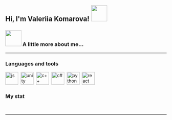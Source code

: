 <h2> Hi, I'm Valeriia Komarova! <img src="https://media.giphy.com/media/mGcNjsfWAjY5AEZNw6/giphy.gif" width="50"></h2>

### <img src="https://media.giphy.com/media/v1.Y2lkPTc5MGI3NjExeThic2t0cTFkc2hsanh5OHFobHB6NjRuNjhneHhidTdlMXQ4djdkayZlcD12MV9pbnRlcm5hbF9naWZfYnlfaWQmY3Q9cw/OQYqPnjy0mOU1ZGlzm/giphy.gif" width="50"> A little more about me...  


---
### Languages and tools

<img src="https://cdn.jsdelivr.net/gh/devicons/devicon/icons/unrealengine/unrealengine-original-wordmark.svg" title="js" width="40" height="40"/>&nbsp;
<img src="https://cdn.jsdelivr.net/gh/devicons/devicon/icons/unity/unity-original-wordmark.svg" title="unity" width="40" height="40"/>&nbsp;
<img src="https://cdn.jsdelivr.net/gh/devicons/devicon/icons/cplusplus/cplusplus-line.svg" title="c++" width="40" height="40"/>&nbsp;
<img src="https://cdn.jsdelivr.net/gh/devicons/devicon/icons/csharp/csharp-line.svg" title="c#" width="40" height="40"/>&nbsp;
<img src="https://cdn.jsdelivr.net/gh/devicons/devicon/icons/python/python-original.svg" title="python" width="40" height="40"/>&nbsp;
<img src="https://cdn.jsdelivr.net/gh/devicons/devicon/icons/react/react-original.svg" title="react" width="40" height="40"/>&nbsp;


### My stat

<div id="stat" align="center">
    <img src="https://github-profile-summary-cards.vercel.app/api/cards/profile-details?username=LeraAngel&theme=github_dark" alt=""/>
    <img src="https://github-profile-summary-cards.vercel.app/api/cards/stats?username=LeraAngel&theme=github_dark" alt=""/>
    <img src="http://github-profile-summary-cards.vercel.app/api/cards/repos-per-language?username=LeraAngel&theme=github_dark" alt=""/>
</div>

---
